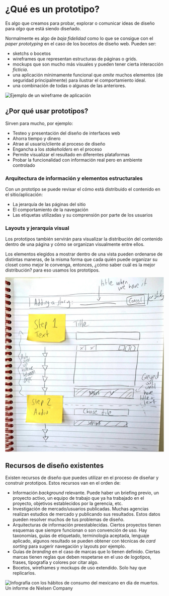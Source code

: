 # ¿Qué es un prototipo?

Es algo que creamos para probar, explorar o comunicar ideas de diseño para _algo_ que está siendo diseñado.

Normalmente es algo de _baja fidelidad_ como lo que se consigue con el _paper prototyping_ en el caso de los bocetos de diseño web. Pueden ser:

- sketchs o bocetos
- wireframes que representan estructuras de páginas o grids.
- mockups que son mucho más visuales y pueden tener cierta interacción _ficticia_.
- una aplicación mínimamente funcional que _omite_ muchos elementos (de seguridad principalmente) para ilustrar el comportamiento ideal. 
- una combinación de todas o algunas de las anteriores.

![Ejemplo de un wireframe de aplicación](https://i1.wp.com/minyona.com/wp-content/uploads/2017/07/wireframes-hifi.png?resize=6251%2C4501&ssl=1)

## ¿Por qué usar prototipos?

Sirven para mucho, por ejemplo:

- Testeo y presentación del diseño de interfaces web
- Ahorra tiempo y dinero
- Atrae al usuario/cliente al proceso de diseño
- Engancha a los _stakeholders_ en el proceso
- Permite visualizar el resultado en diferentes plataformas
- Probar la funcionalidad con información real pero en ambiente controlado

### Arquitectura de información y elementos estructurales

Con un prototipo se puede revisar el cómo está distribuido el contenido en el sitio/aplicación:

- La jerarquía de las páginas del sitio
- El comportamiento de la navegación
- Las etiquetas utilizadas y su comprensión por parte de los usuarios

### Layouts y jerarquía visual

Los prototipos también servirán para visualizar la distribución del contenido dentro de una página y cómo se organizan visualmente entre ellos.

Los elementos elegidos a mostrar dentro de una vista pueden ordenarse de distintas maneras, de la misma forma que cada quién puede organizar su closet como mejor le convenga, entonces, ¿cómo saber cuál es la mejor distribución? para eso usamos los prototipos.

![Ejemplo de prototipo de baja fidelidad](../img/proto01.png)

## Recursos de diseño existentes

Existen recursos de diseño que puedes utilizar en el proceso de diseñar y construir prototipos. Estos recursos van en el orden de:

- Información _background_ relevante. Puede haber un briefing previo, un proyecto activo, un equipo de trabajo que ya ha trabajado en el proyecto, objetivos establecidos por la gerencia, etc.
- Investigación de mercado/usuarios publicadas. Muchas agencias realizan estudios de mercado y publicando sus resultados. Estos datos pueden resolver muchos de tus problemas de diseño. 
- Arquitecturas de información preestablecidas. Ciertos proyectos tienen esquemas que siempre funcionan o son convención de uso. Hay taxonomías, guías de etiquetado, terminología aceptada, lenguaje aplicado, algunos resultado se pueden obtener con técnicas de _card sorting_ para sugerir navegación y layouts por ejemplo.
- Guías de _branding_ en el caso de marcas que lo tienen definido. Ciertas marcas tienen reglas que deben respetarse en el uso de logotipos, frases, tipografía y colores por citar algo.
- Bocetos, wireframes y mockups de uso extendido. Solo hay que replicarlos.

![Infografía con los hábitos de consumo del mexicano en día de muertos. Un informe de Nielsen Company](https://www.nielsen.com/wp-content/uploads/sites/3/2019/10/DiadeMuertos-VF-1.png?w=978)
